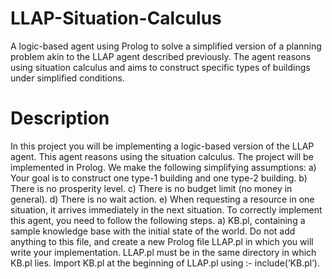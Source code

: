# LLAP-Situation-Calculus
A logic-based agent using Prolog to solve a simplified version of a planning problem akin to the LLAP agent described previously. The agent reasons using situation calculus and aims to construct specific types of buildings under simplified conditions.

# Description
In this project you will be implementing a logic-based version of the LLAP agent. This agent reasons using the situation calculus. The project will be implemented in Prolog. We make the following simplifying assumptions:
a) Your goal is to construct one type-1 building and one type-2 building.
b) There is no prosperity level.
c) There is no budget limit (no money in general).
d) There is no wait action.
e) When requesting a resource in one situation, it arrives immediately in the next situation. To correctly implement this agent, you need to follow the following steps.
a) KB.pl, containing a sample knowledge base with the initial state of the world. Do not add anything to this file, and create
 a new Prolog file LLAP.pl in which you will write your implementation. LLAP.pl
 must be in the same directory in which KB.pl lies. Import KB.pl at the beginning
 of LLAP.pl using
 :- include(’KB.pl’).
